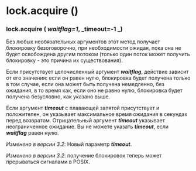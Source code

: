 # lock.acquire ()

### lock.acquire ( _waitflag=1_, _timeout=-1 _)

Без любых необязательных аргументов этот метод получает блокировку безоговорочно, при необходимости ожидая, пока она не будет освобождена другим потоком (только один поток может получить блокировку - это причина их существования).

Если присутствует целочисленный аргумент _**waitflag**_, действие зависит от его значения: если он равен нулю, блокировка будет получена только в том случае, если она может быть получена немедленно, без ожидания, в то время как, если оно не равно нулю, блокировка будет получена безусловно, как указано выше.

Если аргумент _**timeout**_ с плавающей запятой присутствует и положителен, он указывает максимальное время ожидания в секундах перед возвратом. Отрицательный аргумент _**timeout**_ указывает неограниченное ожидание. Вы не можете указать _**timeout**_, если _**waitflag**_ равен нулю.

_Изменено в версии 3.2_: Новый параметр _**timeout**_.

_Изменено в версии 3.2_: получение блокировок теперь может прерываться сигналами в POSIX.
